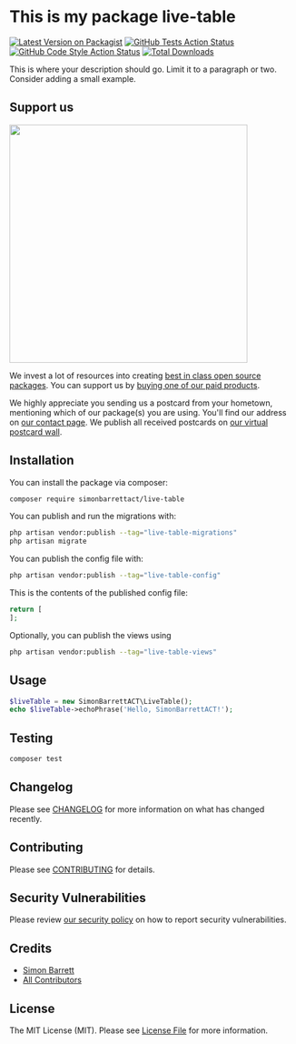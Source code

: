 # This is my package live-table

[![Latest Version on Packagist](https://img.shields.io/packagist/v/simonbarrettact/live-table.svg?style=flat-square)](https://packagist.org/packages/simonbarrettact/live-table)
[![GitHub Tests Action Status](https://img.shields.io/github/actions/workflow/status/simonbarrettact/live-table/run-tests.yml?branch=main&label=tests&style=flat-square)](https://github.com/simonbarrettact/live-table/actions?query=workflow%3Arun-tests+branch%3Amain)
[![GitHub Code Style Action Status](https://img.shields.io/github/actions/workflow/status/simonbarrettact/live-table/fix-php-code-style-issues.yml?branch=main&label=code%20style&style=flat-square)](https://github.com/simonbarrettact/live-table/actions?query=workflow%3A"Fix+PHP+code+style+issues"+branch%3Amain)
[![Total Downloads](https://img.shields.io/packagist/dt/simonbarrettact/live-table.svg?style=flat-square)](https://packagist.org/packages/simonbarrettact/live-table)

This is where your description should go. Limit it to a paragraph or two. Consider adding a small example.

## Support us

[<img src="https://github-ads.s3.eu-central-1.amazonaws.com/live-table.jpg?t=1" width="419px" />](https://spatie.be/github-ad-click/live-table)

We invest a lot of resources into creating [best in class open source packages](https://spatie.be/open-source). You can support us by [buying one of our paid products](https://spatie.be/open-source/support-us).

We highly appreciate you sending us a postcard from your hometown, mentioning which of our package(s) you are using. You'll find our address on [our contact page](https://spatie.be/about-us). We publish all received postcards on [our virtual postcard wall](https://spatie.be/open-source/postcards).

## Installation

You can install the package via composer:

```bash
composer require simonbarrettact/live-table
```

You can publish and run the migrations with:

```bash
php artisan vendor:publish --tag="live-table-migrations"
php artisan migrate
```

You can publish the config file with:

```bash
php artisan vendor:publish --tag="live-table-config"
```

This is the contents of the published config file:

```php
return [
];
```

Optionally, you can publish the views using

```bash
php artisan vendor:publish --tag="live-table-views"
```

## Usage

```php
$liveTable = new SimonBarrettACT\LiveTable();
echo $liveTable->echoPhrase('Hello, SimonBarrettACT!');
```

## Testing

```bash
composer test
```

## Changelog

Please see [CHANGELOG](CHANGELOG.md) for more information on what has changed recently.

## Contributing

Please see [CONTRIBUTING](CONTRIBUTING.md) for details.

## Security Vulnerabilities

Please review [our security policy](../../security/policy) on how to report security vulnerabilities.

## Credits

- [Simon Barrett](https://github.com/SimonBarrettACT)
- [All Contributors](../../contributors)

## License

The MIT License (MIT). Please see [License File](LICENSE.md) for more information.
